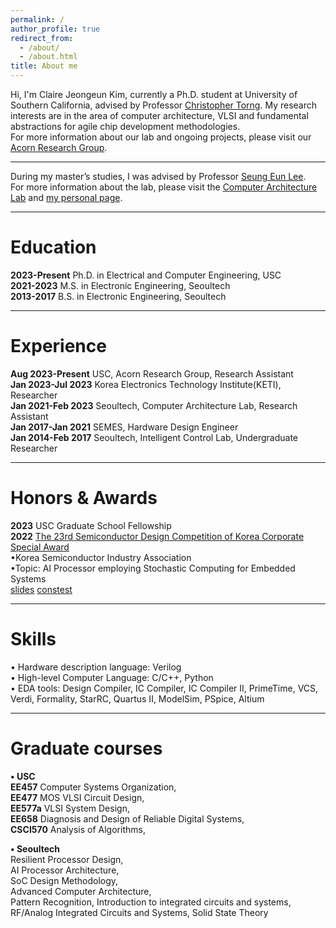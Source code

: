 ```yaml
---
permalink: /
author_profile: true
redirect_from:
  - /about/
  - /about.html
title: About me
---
```

Hi, I'm Claire Jeongeun Kim, currently a Ph.D. student at University of Southern California, advised by Professor [Christopher Torng](https://ctorng.com). My research interests are in the area of computer architecture, VLSI and fundamental abstractions for agile chip development methodologies.  
For more information about our lab and ongoing projects, please visit our [Acorn Research Group](https://acorn-research.usc.edu).

------
During my master’s studies, I was advised by Professor [Seung Eun Lee](https://soc.seoultech.ac.kr/Professor/Professor.html).  
For more information about the lab, please visit the [Computer Architecture Lab](https://soc.seoultech.ac.kr/) and [my personal page](https://soc.seoultech.ac.kr/Alumni/Kim_JE.html).

------

Education
======
**2023-Present** Ph.D. in Electrical and Computer Engineering, USC  
**2021-2023** M.S. in Electronic Engineering, Seoultech  
**2013-2017** B.S. in Electronic Engineering, Seoultech  


------

Experience
======
**Aug 2023-Present**   USC, Acorn Research Group, Research Assistant  
**Jan 2023-Jul 2023**  Korea Electronics Technology Institute(KETI), Researcher  
**Jan 2021-Feb 2023**  Seoultech, Computer Architecture Lab, Research Assistant  
**Jan 2017-Jan 2021**  SEMES, Hardware Design Engineer  
**Jan 2014-Feb 2017**  Seoultech, Intelligent Control Lab, Undergraduate Researcher  


------

Honors & Awards
======
**2023** USC Graduate School Fellowship  
**2022** [The 23rd Semiconductor Design Competition of Korea Corporate Special Award](../images/chip_design_contest/Semiconductor_Design_Contest_KJE.jpg)  
      •Korea Semiconductor Industry Association  
      •Topic: AI Processor employing Stochastic Computing for Embedded Systems  
[slides](../images/chip_design_contest/chip_design_contest.pdf )
[constest](../images/chip_design_contest/Semiconductor_Design_Contest_Presentation.jpg) 


------

Skills
======
• Hardware description language: Verilog  
• High-level Computer Language: C/C++, Python  
• EDA tools: Design Compiler, IC Compiler, IC Compiler II, PrimeTime, VCS, Verdi, Formality, StarRC, Quartus II, ModelSim, PSpice, Altium  


------

Graduate courses
======
<strong>• USC</strong>   
**EE457** Computer Systems Organization,  
**EE477** MOS VLSI Circuit Design,  
**EE577a** VLSI System Design,  
**EE658** Diagnosis and Design of Reliable Digital Systems,  
**CSCI570** Analysis of Algorithms,  

<strong>• Seoultech</strong>   
Resilient Processor Design,  
AI Processor Architecture,  
SoC Design Methodology,  
Advanced Computer Architecture,  
Pattern Recognition, Introduction to integrated circuits and systems,  
RF/Analog Integrated Circuits and Systems, Solid State Theory  


